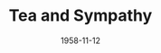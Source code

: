 ---
title: Tea and Sympathy
date: 1958-11-12
closing_date: 1958-11-22
layout: productions
featured_image: 
image_caption:
image_credit:
playbill: 
category: 
Theatre: Theatre Jacksonville
Venue: Little Theatre
cast:
  Laura Reynolds: Thelma Mayeron
  Lilly Sears: Hazel Miller
  Tom Lee: William E. Schill
  David Harris: David F. Harlin
  George Edwards: Ralph
  Dick Wright: Al
  Buzzy Klausner: Steve
  Norman Howard: Bill Reynolds
  Bob Simpson: Phil
  Marshall Grauer: Herbert Lee
crew:
  Designer and Director: Maurice Geoffrey
  Stage Manager: Bill Gibbs
  Assistant Stage Manager: Mark Harris
  book-holder: Libbi Whiteman
  Lighting:
    - Chuck Tankersley
    - Dr. Alvin Gross
    - Jean Tankersley
    - Art Logan
  Sound Effects:
    - Dorothy Massey
    - Eldene Moulton
  Wardrobe:
    - Mary Lou Crique
    - Agatha Norvell
    - Dorothy Portnoy
    - Jean Tankersley
  Properties:
    - Esther Mae Blankenbeckler
    - Sue Henderson
    - Thelma Altman
    - Marie Bristow
    - Gayle Swymer
    - Dave Adams
    - Esher Barnes
    - Joan Bristow
  Make-Up:
    - Polly Clendening
    - Beverly Fink
    - Rozelle Cohen
    - Barbara Aspinwall
    - John Tacy
    - Jean Tankersley
    - Anne Koontz
    - Gayle Ragland
    - Peggy Gift
    - A. Ira Fink
  Scenery:
    - Frank Ridge
    - Mark Harris
    - Dixie Cohen
    - Buzzy Klausner
    - Sid Backer
    - Dave Adams
    - John Tacy
    - Malcolm Argo
    - Marie Logan
    - Art Logan
    - Phyllis Druhl
    - Bunni Thornhill
    - Felix Jacobs
    - Rozelle Cohen
    - Dorothy Johnson
    - Susan Massey
    - Barbara Aspinwall
    - Klip Smith
    - Betty Smith
    - Sylvester Scotti
    - Kathryn Allen
    - Linda Davis
    - Bill Schill
    - Gladys Brown
orchestra:
external_links:
---